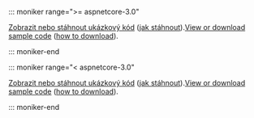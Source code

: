 
::: moniker range=">= aspnetcore-3.0"

<span data-ttu-id="95a9d-101">[Zobrazit nebo stáhnout ukázkový kód](https://github.com/dotnet/AspNetCore.Docs/tree/master/aspnetcore/tutorials/razor-pages/razor-pages-start/sample/RazorPagesMovie30) ([jak stáhnout](xref:index#how-to-download-a-sample)).</span><span class="sxs-lookup"><span data-stu-id="95a9d-101">[View or download sample code](https://github.com/dotnet/AspNetCore.Docs/tree/master/aspnetcore/tutorials/razor-pages/razor-pages-start/sample/RazorPagesMovie30) ([how to download](xref:index#how-to-download-a-sample)).</span></span>

::: moniker-end

::: moniker range="< aspnetcore-3.0"

<span data-ttu-id="95a9d-102">[Zobrazit nebo stáhnout ukázkový kód](https://github.com/dotnet/AspNetCore.Docs/tree/master/aspnetcore/tutorials/razor-pages/razor-pages-start) ([jak stáhnout](xref:index#how-to-download-a-sample)).</span><span class="sxs-lookup"><span data-stu-id="95a9d-102">[View or download sample code](https://github.com/dotnet/AspNetCore.Docs/tree/master/aspnetcore/tutorials/razor-pages/razor-pages-start) ([how to download](xref:index#how-to-download-a-sample)).</span></span>

::: moniker-end
